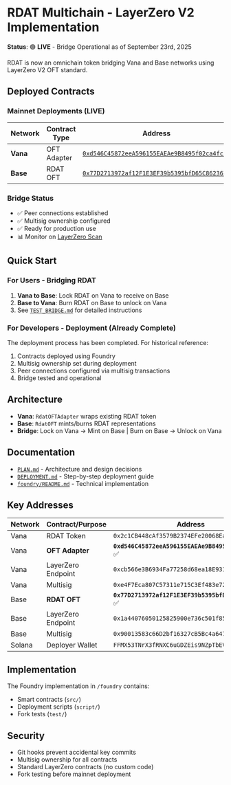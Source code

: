 # RDAT Multichain - LayerZero V2 Implementation

**Status**: 🟢 **LIVE** - Bridge Operational as of September 23rd, 2025

RDAT is now an omnichain token bridging Vana and Base networks using LayerZero V2 OFT standard.

## Deployed Contracts

### Mainnet Deployments (LIVE)

| Network | Contract Type | Address | Status |
|---------|--------------|---------|--------|
| **Vana** | OFT Adapter | [`0xd546C45872eeA596155EAEAe9B8495f02ca4fc58`](https://vanascan.io/address/0xd546C45872eeA596155EAEAe9B8495f02ca4fc58) | ✅ Live |
| **Base** | RDAT OFT | [`0x77D2713972af12F1E3EF39b5395bfD65C862367C`](https://basescan.org/address/0x77D2713972af12F1E3EF39b5395bfD65C862367C) | ✅ Live |

### Bridge Status
- ✅ Peer connections established
- ✅ Multisig ownership configured
- ✅ Ready for production use
- 📊 Monitor on [LayerZero Scan](https://layerzeroscan.com/)

## Quick Start

### For Users - Bridging RDAT

1. **Vana to Base**: Lock RDAT on Vana to receive on Base
2. **Base to Vana**: Burn RDAT on Base to unlock on Vana
3. See [`TEST_BRIDGE.md`](TEST_BRIDGE.md) for detailed instructions

### For Developers - Deployment (Already Complete)

The deployment process has been completed. For historical reference:
1. Contracts deployed using Foundry
2. Multisig ownership set during deployment
3. Peer connections configured via multisig transactions
4. Bridge tested and operational

## Architecture

- **Vana**: `RdatOFTAdapter` wraps existing RDAT token
- **Base**: `RdatOFT` mints/burns RDAT representations
- **Bridge**: Lock on Vana → Mint on Base | Burn on Base → Unlock on Vana

## Documentation

- [`PLAN.md`](PLAN.md) - Architecture and design decisions
- [`DEPLOYMENT.md`](DEPLOYMENT.md) - Step-by-step deployment guide
- [`foundry/README.md`](foundry/README.md) - Technical implementation

## Key Addresses

| Network | Contract/Purpose | Address |
|---------|-----------------|---------|
| Vana | RDAT Token | `0x2c1CB448cAf3579B2374EFe20068Ea97F72A996E` |
| Vana | **OFT Adapter** | **`0xd546C45872eeA596155EAEAe9B8495f02ca4fc58`** ✅ |
| Vana | LayerZero Endpoint | `0xcb566e3B6934Fa77258d68ea18E931fa75e1aaAa` |
| Vana | Multisig | `0xe4F7Eca807C57311e715C3Ef483e72Fa8D5bCcDF` |
| Base | **RDAT OFT** | **`0x77D2713972af12F1E3EF39b5395bfD65C862367C`** ✅ |
| Base | LayerZero Endpoint | `0x1a44076050125825900e736c501f859c50fE728c` |
| Base | Multisig | `0x90013583c66D2bf16327cB5Bc4a647AcceCF4B9A` |
| Solana | Deployer Wallet | `FFMX53TNrX3fRNXC6uGDZEis9NZpTbEV2d53dcwt4rGM` |

## Implementation

The Foundry implementation in `/foundry` contains:
- Smart contracts (`src/`)
- Deployment scripts (`script/`)
- Fork tests (`test/`)

## Security

- Git hooks prevent accidental key commits
- Multisig ownership for all contracts
- Standard LayerZero contracts (no custom code)
- Fork testing before mainnet deployment